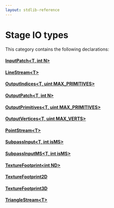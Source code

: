 ```yaml
---
layout: stdlib-reference
---
```

# Stage IO types

This category contains the following declarations:

#### [InputPatch\<T, int N\>](inputpatch-05/index)

#### [LineStream\<T\>](linestream-04/index)

#### [OutputIndices\<T, uint MAX\_PRIMITIVES\>](outputindices-06/index)

#### [OutputPatch\<T, int N\>](outputpatch-06/index)

#### [OutputPrimitives\<T, uint MAX\_PRIMITIVES\>](outputprimitives-06/index)

#### [OutputVertices\<T, uint MAX\_VERTS\>](outputvertices-06/index)

#### [PointStream\<T\>](pointstream-05/index)

#### [SubpassInput\<T, int isMS\>](subpassinput-07)

#### [SubpassInputMS\<T, int isMS\>](subpassinputms-07cd)

#### [TextureFootprint\<int ND\>](texturefootprint-07/index)

#### [TextureFootprint2D](texturefootprint2d-07h)

#### [TextureFootprint3D](texturefootprint3d-07h)

#### [TriangleStream\<T\>](trianglestream-08/index)


<!-- RTD-TOC-START
```{toctree}
:titlesonly:
:hidden:

InputPatch <inputpatch-05/index>
LineStream <linestream-04/index>
OutputIndices <outputindices-06/index>
OutputPatch <outputpatch-06/index>
OutputPrimitives <outputprimitives-06/index>
OutputVertices <outputvertices-06/index>
PointStream <pointstream-05/index>
SubpassInput <subpassinput-07>
SubpassInputMS <subpassinputms-07cd>
TextureFootprint <texturefootprint-07/index>
TextureFootprint2D <texturefootprint2d-07h>
TextureFootprint3D <texturefootprint3d-07h>
TriangleStream <trianglestream-08/index>
```
RTD-TOC-END -->
